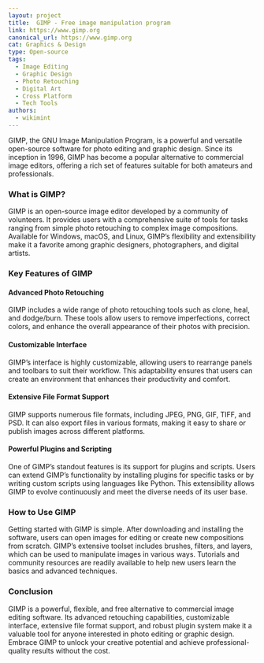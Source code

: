 ```yaml
---
layout: project
title:  GIMP - Free image manipulation program
link: https://www.gimp.org
canonical_url: https://www.gimp.org
cat: Graphics & Design
type: Open-source
tags: 
  - Image Editing
  - Graphic Design
  - Photo Retouching
  - Digital Art
  - Cross Platform
  - Tech Tools
authors:
  - wikimint
---
```


GIMP, the GNU Image Manipulation Program, is a powerful and versatile open-source software for photo editing and graphic design. Since its inception in 1996, GIMP has become a popular alternative to commercial image editors, offering a rich set of features suitable for both amateurs and professionals.

### What is GIMP?

GIMP is an open-source image editor developed by a community of volunteers. It provides users with a comprehensive suite of tools for tasks ranging from simple photo retouching to complex image compositions. Available for Windows, macOS, and Linux, GIMP’s flexibility and extensibility make it a favorite among graphic designers, photographers, and digital artists.

### Key Features of GIMP

#### Advanced Photo Retouching

GIMP includes a wide range of photo retouching tools such as clone, heal, and dodge/burn. These tools allow users to remove imperfections, correct colors, and enhance the overall appearance of their photos with precision.

#### Customizable Interface

GIMP’s interface is highly customizable, allowing users to rearrange panels and toolbars to suit their workflow. This adaptability ensures that users can create an environment that enhances their productivity and comfort.

#### Extensive File Format Support

GIMP supports numerous file formats, including JPEG, PNG, GIF, TIFF, and PSD. It can also export files in various formats, making it easy to share or publish images across different platforms.

#### Powerful Plugins and Scripting

One of GIMP’s standout features is its support for plugins and scripts. Users can extend GIMP’s functionality by installing plugins for specific tasks or by writing custom scripts using languages like Python. This extensibility allows GIMP to evolve continuously and meet the diverse needs of its user base.

### How to Use GIMP

Getting started with GIMP is simple. After downloading and installing the software, users can open images for editing or create new compositions from scratch. GIMP’s extensive toolset includes brushes, filters, and layers, which can be used to manipulate images in various ways. Tutorials and community resources are readily available to help new users learn the basics and advanced techniques.

### Conclusion

GIMP is a powerful, flexible, and free alternative to commercial image editing software. Its advanced retouching capabilities, customizable interface, extensive file format support, and robust plugin system make it a valuable tool for anyone interested in photo editing or graphic design. Embrace GIMP to unlock your creative potential and achieve professional-quality results without the cost.
